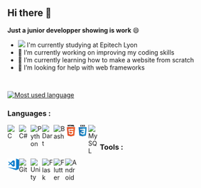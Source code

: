 ## Hi there 👋

<b> Just a junior developper showing is work </b> 😄

- <img width="20px" src="https://newsroom.ionis-group.com/wp-content/uploads/2018/12/epitech-logo-signature-quadri.png"/> I'm currently studying at Epitech Lyon
- 🔭 I’m currently working on improving my coding skills
- 🌱 I’m currently learning how to make a website from scratch
- 🤔 I’m looking for help with web frameworks

<br>

[![Most used language](https://github-readme-stats.vercel.app/api/top-langs/?username=ArthurBoucard&layout=compact&title_color=0dff00&text_color=fff&bg_color=141414)](https://github.com/anuraghazra/github-readme-stats)

### Languages :

<img align="left" alt="C" width="26px" src="https://www.apollo-formation.com/wp-content/uploads/C-250x250.png" />
<img align="left" alt="C#" width="26px" src="https://upload.wikimedia.org/wikipedia/commons/8/82/C_Sharp_logo.png" />
<img align="left" alt="Python" width="26px" src="https://upload.wikimedia.org/wikipedia/commons/thumb/c/c3/Python-logo-notext.svg/480px-Python-logo-notext.svg.png" />
<img align="left" alt="Dart" width="26px" src="https://www.inmanencia.org/wp-content/uploads/2019/11/logo_dart_1080px_clr-min.png" />
<img align="left" alt="Bash" width="26px" src="https://upload.wikimedia.org/wikipedia/commons/thumb/4/4b/Bash_Logo_Colored.svg/1200px-Bash_Logo_Colored.svg.png" />
<img align="left" alt="HTML5" width="26px" src="https://raw.githubusercontent.com/github/explore/80688e429a7d4ef2fca1e82350fe8e3517d3494d/topics/html/html.png" />
<img align="left" alt="CSS3" width="26px" src="https://raw.githubusercontent.com/github/explore/80688e429a7d4ef2fca1e82350fe8e3517d3494d/topics/css/css.png" />
<img align="left" alt="MySQL" width="26px" src="https://framalibre.org/sites/default/files/leslogos/2000px-Mysql-dolphin-square.svg_.png" />

<br>

### Tools :

<img align="left" alt="Visual Studio Code" width="26px" src="https://raw.githubusercontent.com/github/explore/80688e429a7d4ef2fca1e82350fe8e3517d3494d/topics/visual-studio-code/visual-studio-code.png" />
<img align="left" alt="Git" width="26px" src="https://lh3.googleusercontent.com/proxy/ecGqTEkyPbKP93spu5OaY4hNncicvOo3ToL4jRx1VM-dTP0oG891jWZe8j2BXncYVmmUJ2bOzissTjk6IP1fTgIr8W9m_QdaCXU1PRRmKy8Ayvov9f0" />
<img align="left" alt="Unity" width="26px" src="https://lh3.googleusercontent.com/proxy/5MbkZiC15V8IljqzRAXg3GMpv5gS2GRyUCFPqoHMvjcYHZ5l9PTMWZu0t0arRPQGikQRIFc8bGblza6Dk6OidBzxnKSHR69SY_M0Ni_Hj5JLWFWyi1M" />
<img align="left" alt="Flask" width="26px" src="https://www.ambient-it.net/wp-content/uploads/2019/12/Logo-Flask-200x175.png" />
<img align="left" alt="Flutter" width="26px" src="https://www.ideematic.com/wp-content/uploads/2020/07/flutter_logo.png" />
<img align="left" alt="Android" width="26px" src="https://upload.wikimedia.org/wikipedia/commons/thumb/3/34/Android_Studio_icon.svg/1024px-Android_Studio_icon.svg.png" />



<!--
**ArthurBoucard/ArthurBoucard** is a ✨ _special_ ✨ repository because its `README.md` (this file) appears on your GitHub profile.

[![Arthur's github stats](https://github-readme-stats.vercel.app/api?username=ArthurBoucard)](https://github.com/anuraghazra/github-readme-stats)

Here are some ideas to get you started:

- 👯 I’m looking to collaborate on ...
- 💬 Ask me about ...
- 📫 How to reach me: ...
- 😄 Pronouns: ...
- ⚡ Fun fact: ...
-->
